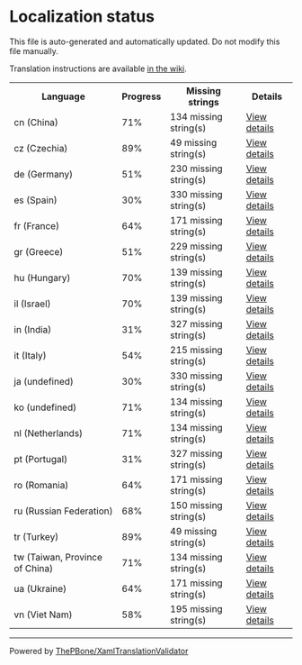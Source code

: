 # Localization status

This file is auto-generated and automatically updated. Do not modify this file manually.

Translation instructions are available [in the wiki](https://github.com/ThePBone/GalaxyBudsClient/wiki/3.-How-to-help-with-translations).

<table>
<tr><th>Language</th><th>Progress</th><th>Missing strings</th><th>Details</th></tr>
<tr><td>cn (China)</td><td>71%</td><td>134 missing string(s)</td><td><a href="cn.md">View details</a></td></tr>
<tr><td>cz (Czechia)</td><td>89%</td><td>49 missing string(s)</td><td><a href="cz.md">View details</a></td></tr>
<tr><td>de (Germany)</td><td>51%</td><td>230 missing string(s)</td><td><a href="de.md">View details</a></td></tr>
<tr><td>es (Spain)</td><td>30%</td><td>330 missing string(s)</td><td><a href="es.md">View details</a></td></tr>
<tr><td>fr (France)</td><td>64%</td><td>171 missing string(s)</td><td><a href="fr.md">View details</a></td></tr>
<tr><td>gr (Greece)</td><td>51%</td><td>229 missing string(s)</td><td><a href="gr.md">View details</a></td></tr>
<tr><td>hu (Hungary)</td><td>70%</td><td>139 missing string(s)</td><td><a href="hu.md">View details</a></td></tr>
<tr><td>il (Israel)</td><td>70%</td><td>139 missing string(s)</td><td><a href="il.md">View details</a></td></tr>
<tr><td>in (India)</td><td>31%</td><td>327 missing string(s)</td><td><a href="in.md">View details</a></td></tr>
<tr><td>it (Italy)</td><td>54%</td><td>215 missing string(s)</td><td><a href="it.md">View details</a></td></tr>
<tr><td>ja (undefined)</td><td>30%</td><td>330 missing string(s)</td><td><a href="ja.md">View details</a></td></tr>
<tr><td>ko (undefined)</td><td>71%</td><td>134 missing string(s)</td><td><a href="ko.md">View details</a></td></tr>
<tr><td>nl (Netherlands)</td><td>71%</td><td>134 missing string(s)</td><td><a href="nl.md">View details</a></td></tr>
<tr><td>pt (Portugal)</td><td>31%</td><td>327 missing string(s)</td><td><a href="pt.md">View details</a></td></tr>
<tr><td>ro (Romania)</td><td>64%</td><td>171 missing string(s)</td><td><a href="ro.md">View details</a></td></tr>
<tr><td>ru (Russian Federation)</td><td>68%</td><td>150 missing string(s)</td><td><a href="ru.md">View details</a></td></tr>
<tr><td>tr (Turkey)</td><td>89%</td><td>49 missing string(s)</td><td><a href="tr.md">View details</a></td></tr>
<tr><td>tw (Taiwan, Province of China)</td><td>71%</td><td>134 missing string(s)</td><td><a href="tw.md">View details</a></td></tr>
<tr><td>ua (Ukraine)</td><td>64%</td><td>171 missing string(s)</td><td><a href="ua.md">View details</a></td></tr>
<tr><td>vn (Viet Nam)</td><td>58%</td><td>195 missing string(s)</td><td><a href="vn.md">View details</a></td></tr>

</table>

__________

Powered by [ThePBone/XamlTranslationValidator](https://github.com/ThePBone/XamlTranslationValidator)